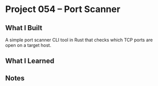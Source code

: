 # Project 054 – Port Scanner

## What I Built
A simple port scanner CLI tool in Rust that checks which TCP ports are open on a target host. 

## What I Learned


## Notes








